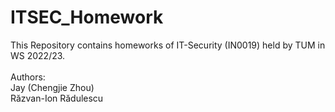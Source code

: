 # ITSEC_Homework

This Repository contains homeworks of IT-Security (IN0019) held by TUM in WS 2022/23.<br />
<br />
Authors:<br />
Jay (Chengjie Zhou)<br />
Răzvan-Ion Rădulescu<br />
